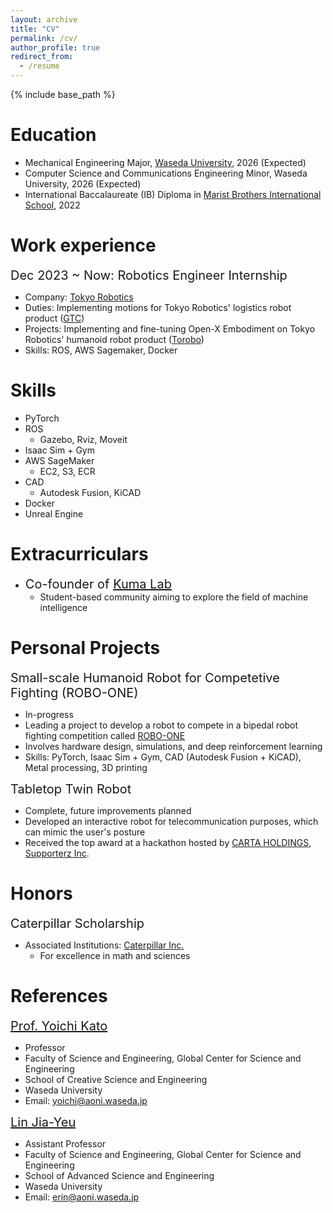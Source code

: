 ```yaml
---
layout: archive
title: "CV"
permalink: /cv/
author_profile: true
redirect_from:
  - /resume
---
```


{% include base_path %}

Education
======
* Mechanical Engineering Major, [Waseda University](https://www.waseda.jp/top/en/), 2026 (Expected)
* Computer Science and Communications Engineering Minor, Waseda University, 2026 (Expected)
* International Baccalaureate (IB) Diploma in [Marist Brothers International School](https://marist.ac.jp/), 2022

Work experience
======
<span style="font-size: 20px;">Dec 2023 ~ Now: Robotics Engineer Internship</span>
* Company: [Tokyo Robotics](https://robotics.tokyo/)
* Duties: Implementing motions for Tokyo Robotics' logistics robot product ([GTC](https://robotics.tokyo/solutions/logistics/))
* Projects: Implementing and fine-tuning Open-X Embodiment on Tokyo Robotics' humanoid robot product ([Torobo](https://robotics.tokyo/products/torobo/))
* Skills: ROS, AWS Sagemaker, Docker
  
Skills
======
* PyTorch
* ROS
  * Gazebo, Rviz, Moveit
* Isaac Sim + Gym
* AWS SageMaker
  * EC2, S3, ECR
* CAD
  * Autodesk Fusion, KiCAD
* Docker
* Unreal Engine
  
Extracurriculars
=======
* <span style="font-size: 20px;">Co-founder of [Kuma Lab](https://www.kuma2024.tech/)</span>
  * Student-based community aiming to explore the field of machine intelligence

Personal Projects
======
<span style="font-size: 20px;">Small-scale Humanoid Robot for Competetive Fighting (ROBO-ONE) </span>
- In-progress
- Leading a project to develop a robot to compete in a bipedal robot fighting competition called [ROBO-ONE](https://www.robo-one.com/)
- Involves hardware design, simulations, and deep reinforcement learning
- Skills: PyTorch, Isaac Sim + Gym, CAD (Autodesk Fusion + KiCAD), Metal processing, 3D printing
 
<span style="font-size: 20px;">Tabletop Twin Robot </span>
- Complete, future improvements planned
- Developed an interactive robot for telecommunication purposes, which can mimic the user's posture
- Received the top award at a hackathon hosted by [CARTA HOLDINGS](https://cartaholdings.co.jp/en/), [Supporterz Inc](https://corp.supporterz.jp/).

Honors
======
<span style="font-size: 20px;">Caterpillar Scholarship</span>
* Associated Institutions: [Caterpillar Inc.](https://www.caterpillar.com/)
  * For excellence in math and sciences

References
======
<span style="font-size: 20px;">[Prof. Yoichi Kato](https://waseda.elsevierpure.com/en/persons/yoichi-kato)</span>
* Professor
* Faculty of Science and Engineering, Global Center for Science and Engineering
* School of Creative Science and Engineering
* Waseda University
* Email: yoichi@aoni.waseda.jp

<span style="font-size: 20px;">[Lin Jia-Yeu](https://w-rdb.waseda.jp/html/100002991_en.html)</span>
* Assistant Professor
* Faculty of Science and Engineering, Global Center for Science and Engineering
* School of Advanced Science and Engineering
* Waseda University
* Email: erin@aoni.waseda.jp

